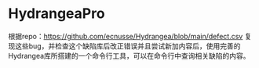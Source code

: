 # HydrangeaPro
根据repo：https://github.com/ecnusse/Hydrangea/blob/main/defect.csv  复现这些bug，并检查这个缺陷库后改正错误并且尝试新加内容后，使用完善的Hydrangea库所搭建的一个命令行工具，可以在命令行中查询相关缺陷的内容。
